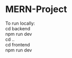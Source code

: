 # MERN-Project

To run locally:<br />
cd backend<br />
npm run dev<br />
cd ..<br />
cd frontend<br />
npm run dev<br />
